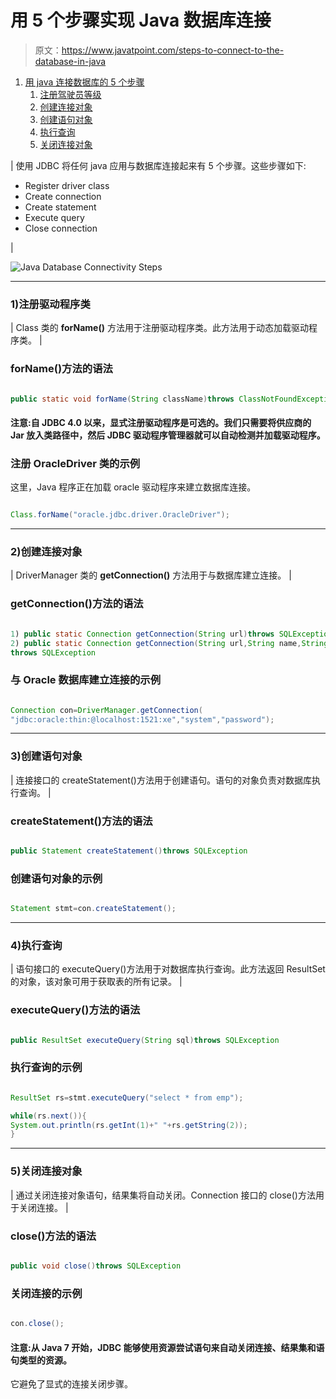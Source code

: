 # 用 5 个步骤实现 Java 数据库连接

> 原文：<https://www.javatpoint.com/steps-to-connect-to-the-database-in-java>

1.  [用 java 连接数据库的 5 个步骤](#)
    1.  [注册驾驶员等级](#step1)
    2.  [创建连接对象](#step2)
    3.  [创建语句对象](#step3)
    4.  [执行查询](#step4)
    5.  [关闭连接对象](#step5)

| 使用 JDBC 将任何 java 应用与数据库连接起来有 5 个步骤。这些步骤如下:

*   Register driver class
*   Create connection
*   Create statement
*   Execute query
*   Close connection

 |

![Java Database Connectivity Steps](../img/262b85085b2ed11c770a43bd58baeba0.png)

* * *

### 1)注册驱动程序类

| Class 类的 **forName()** 方法用于注册驱动程序类。此方法用于动态加载驱动程序类。 |

### forName()方法的语法

```java

public static void forName(String className)throws ClassNotFoundException

```

#### 注意:自 JDBC 4.0 以来，显式注册驱动程序是可选的。我们只需要将供应商的 Jar 放入类路径中，然后 JDBC 驱动程序管理器就可以自动检测并加载驱动程序。

### 注册 OracleDriver 类的示例

这里，Java 程序正在加载 oracle 驱动程序来建立数据库连接。

```java

Class.forName("oracle.jdbc.driver.OracleDriver");

```

* * *

### 2)创建连接对象

| DriverManager 类的 **getConnection()** 方法用于与数据库建立连接。 |

### getConnection()方法的语法

```java

1) public static Connection getConnection(String url)throws SQLException
2) public static Connection getConnection(String url,String name,String password)
throws SQLException

```

### 与 Oracle 数据库建立连接的示例

```java

Connection con=DriverManager.getConnection(
"jdbc:oracle:thin:@localhost:1521:xe","system","password");

```

* * *

### 3)创建语句对象

| 连接接口的 createStatement()方法用于创建语句。语句的对象负责对数据库执行查询。 |

### createStatement()方法的语法

```java

public Statement createStatement()throws SQLException

```

### 创建语句对象的示例

```java

Statement stmt=con.createStatement();

```

* * *

### 4)执行查询

| 语句接口的 executeQuery()方法用于对数据库执行查询。此方法返回 ResultSet 的对象，该对象可用于获取表的所有记录。 |

### executeQuery()方法的语法

```java

public ResultSet executeQuery(String sql)throws SQLException

```

### 执行查询的示例

```java

ResultSet rs=stmt.executeQuery("select * from emp");

while(rs.next()){
System.out.println(rs.getInt(1)+" "+rs.getString(2));
}

```

* * *

### 5)关闭连接对象

| 通过关闭连接对象语句，结果集将自动关闭。Connection 接口的 close()方法用于关闭连接。 |

### close()方法的语法

```java

public void close()throws SQLException

```

### 关闭连接的示例

```java

con.close();

```

#### 注意:从 Java 7 开始，JDBC 能够使用资源尝试语句来自动关闭连接、结果集和语句类型的资源。

它避免了显式的连接关闭步骤。